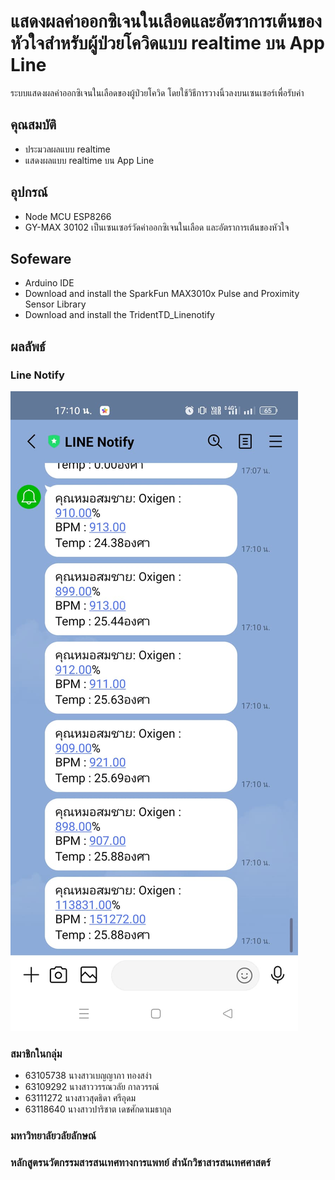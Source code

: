 # แสดงผลค่าออกซิเจนในเลือดและอัตราการเต้นของหัวใจสำหรับผู้ป่วยโควิดแบบ realtime บน App Line
  ระบบแสดงผลค่าออกซิเจนในเลือดของผู้ป่วยโควิด โดยใช้วิธีการวางนิ้วลงบนเซนเซอร์เพื่อรับค่า

## คุณสมบัติ
- ประมวลผลแบบ realtime
- แสดงผลแบบ realtime บน App Line

## อุปกรณ์
- Node MCU ESP8266
- GY-MAX 30102 เป็นเซนเซอร์วัดค่าออกซิเจนในเลือด และอัตราการเต้นของหัวใจ

## Sofeware
- Arduino IDE
- Download and install the SparkFun MAX3010x Pulse and Proximity Sensor Library
- Download and install the TridentTD_Linenotify

## ผลลัพธ์
### Line Notify
![program](https://github.com/Sudtida14/Iot/blob/main/line.jpg)

### สมาชิกในกลุ่ม
- 63105738 นางสาวเบญญาภา ทองสง่า
- 63109292 นางสาววรรณวลัย กาลวรรณ์
- 63111272 นางสาวสุดธิดา ศรีอุดม
- 63118640 นางสาวปาริชาต เดชศักดาเมธากุล

### มหาวิทยาลัยวลัยลักษณ์
### หลักสูตรนวัตกรรมสารสนเทศทางการแพทย์ สำนักวิชาสารสนเทศศาสตร์
